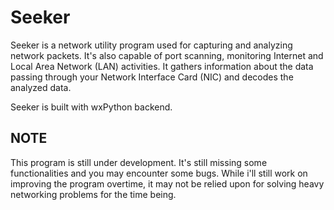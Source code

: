# Seeker

Seeker is a network utility program used for capturing and analyzing network packets. It's also capable of port scanning, monitoring Internet and Local Area 
Network (LAN) activities. It gathers information about the data passing through your 
Network Interface Card (NIC) and decodes the analyzed data.

Seeker is built with wxPython backend.

## NOTE

This program is still under development. It's still missing some functionalities and you may encounter some bugs. While i'll still work on improving the program overtime, it may not be relied upon for solving heavy networking problems for the time being.
